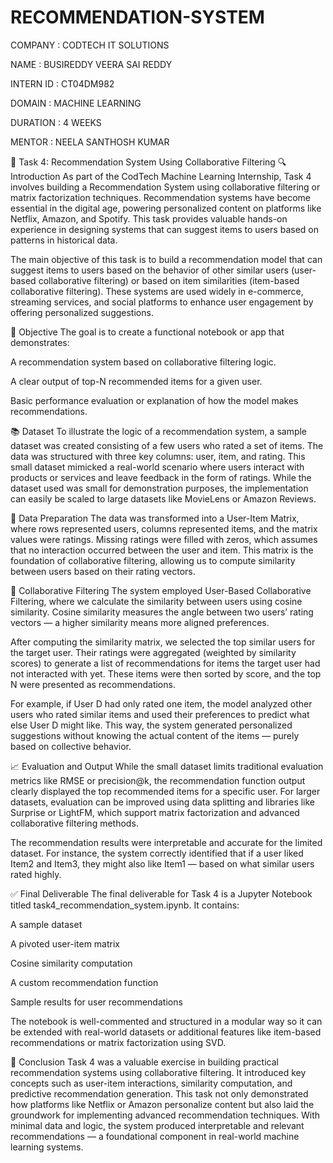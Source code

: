 # RECOMMENDATION-SYSTEM

COMPANY : CODTECH IT SOLUTIONS

NAME : BUSIREDDY VEERA SAI REDDY

INTERN ID : CT04DM982

DOMAIN : MACHINE LEARNING

DURATION : 4 WEEKS

MENTOR : NEELA SANTHOSH KUMAR



📄 Task 4: Recommendation System Using Collaborative Filtering
🔍 Introduction
As part of the CodTech Machine Learning Internship, Task 4 involves building a Recommendation System using collaborative filtering or matrix factorization techniques. Recommendation systems have become essential in the digital age, powering personalized content on platforms like Netflix, Amazon, and Spotify. This task provides valuable hands-on experience in designing systems that can suggest items to users based on patterns in historical data.

The main objective of this task is to build a recommendation model that can suggest items to users based on the behavior of other similar users (user-based collaborative filtering) or based on item similarities (item-based collaborative filtering). These systems are used widely in e-commerce, streaming services, and social platforms to enhance user engagement by offering personalized suggestions.

🎯 Objective
The goal is to create a functional notebook or app that demonstrates:

A recommendation system based on collaborative filtering logic.

A clear output of top-N recommended items for a given user.

Basic performance evaluation or explanation of how the model makes recommendations.

📚 Dataset
To illustrate the logic of a recommendation system, a sample dataset was created consisting of a few users who rated a set of items. The data was structured with three key columns: user, item, and rating. This small dataset mimicked a real-world scenario where users interact with products or services and leave feedback in the form of ratings. While the dataset used was small for demonstration purposes, the implementation can easily be scaled to large datasets like MovieLens or Amazon Reviews.

🧱 Data Preparation
The data was transformed into a User-Item Matrix, where rows represented users, columns represented items, and the matrix values were ratings. Missing ratings were filled with zeros, which assumes that no interaction occurred between the user and item. This matrix is the foundation of collaborative filtering, allowing us to compute similarity between users based on their rating vectors.

🔗 Collaborative Filtering
The system employed User-Based Collaborative Filtering, where we calculate the similarity between users using cosine similarity. Cosine similarity measures the angle between two users’ rating vectors — a higher similarity means more aligned preferences.

After computing the similarity matrix, we selected the top similar users for the target user. Their ratings were aggregated (weighted by similarity scores) to generate a list of recommendations for items the target user had not interacted with yet. These items were then sorted by score, and the top N were presented as recommendations.

For example, if User D had only rated one item, the model analyzed other users who rated similar items and used their preferences to predict what else User D might like. This way, the system generated personalized suggestions without knowing the actual content of the items — purely based on collective behavior.

📈 Evaluation and Output
While the small dataset limits traditional evaluation metrics like RMSE or precision@k, the recommendation function output clearly displayed the top recommended items for a specific user. For larger datasets, evaluation can be improved using data splitting and libraries like Surprise or LightFM, which support matrix factorization and advanced collaborative filtering methods.

The recommendation results were interpretable and accurate for the limited dataset. For instance, the system correctly identified that if a user liked Item2 and Item3, they might also like Item1 — based on what similar users rated highly.

✅ Final Deliverable
The final deliverable for Task 4 is a Jupyter Notebook titled task4_recommendation_system.ipynb. It contains:

A sample dataset

A pivoted user-item matrix

Cosine similarity computation

A custom recommendation function

Sample results for user recommendations

The notebook is well-commented and structured in a modular way so it can be extended with real-world datasets or additional features like item-based recommendations or matrix factorization using SVD.

🧾 Conclusion
Task 4 was a valuable exercise in building practical recommendation systems using collaborative filtering. It introduced key concepts such as user-item interactions, similarity computation, and predictive recommendation generation. This task not only demonstrated how platforms like Netflix or Amazon personalize content but also laid the groundwork for implementing advanced recommendation techniques. With minimal data and logic, the system produced interpretable and relevant recommendations — a foundational component in real-world machine learning systems.



